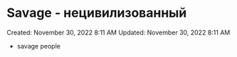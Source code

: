 # Savage - нецивилизованный

Created: November 30, 2022 8:11 AM
Updated: November 30, 2022 8:11 AM

- savage people